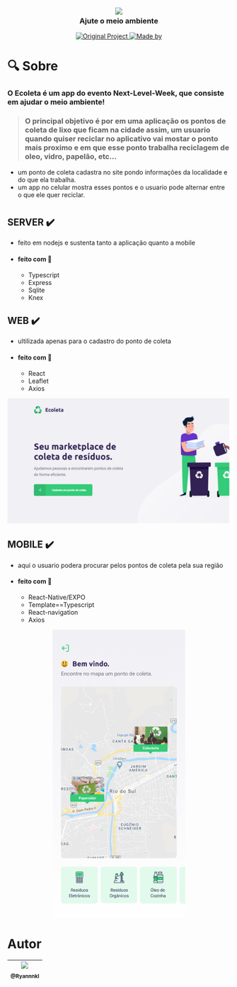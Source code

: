 <h3 align="center">
  <img src="https://img.icons8.com/color/200/000000/recycle-sign.png"/>
  <br/>
  <b>Ajute o meio ambiente</b>
</h3>

<p align="center">
  <a href="https://rocketseat.com.br">
    <img alt="Original Project" src="https://img.shields.io/badge/Original%20Project-Rocketseat-%237519C1">
  </a>
  <a href="http://github.com/Ryannnkl">
  <img alt="Made by" src="https://img.shields.io/badge/Made%20by-Ryann-blue">
  </a>

</p>

# :mag: Sobre

### O Ecoleta é um app do evento Next-Level-Week, que consiste em ajudar o meio ambiente!

> ### O principal objetivo é por em uma aplicação os pontos de coleta de lixo que ficam na cidade assim, um usuario quando quiser reciclar no aplicativo vai mostar o ponto mais proximo e em que esse ponto trabalha reciclagem de oleo, vidro, papelão, etc...

- um ponto de coleta cadastra no site pondo informações da localidade e do que ela trabalha.
- um app no celular mostra esses pontos e o usuario pode alternar entre o que ele quer reciclar.

#

## SERVER :heavy_check_mark:

- feito em nodejs e sustenta tanto a aplicação quanto a mobile
- #### feito com :wrench:
  - Typescript
  - Express
  - Sqlite
  - Knex

## WEB :heavy_check_mark:

- ultilizada apenas para o cadastro do ponto de coleta
- #### feito com :wrench:
  - React
  - Leaflet
  - Axios

<p align="center">
  <img alt="mobile app" src="./screenshots/web.png" width="1000">
</p>

## MOBILE :heavy_check_mark:

- aqui o usuario podera procurar pelos pontos de coleta pela sua região
- #### feito com :wrench:

  - React-Native/EXPO
  - Template==Typescript
  - React-navigation
  - Axios

<p align="center">
  <img alt="mobile app" src="./screenshots/home-mobile.png" width="300">
</p>

# Autor

| [<img src="https://avatars1.githubusercontent.com/u/48577990?v=4" width=115><br><sub>@Ryannnkl</sub>](https://github.com/Ryannnkl) |
| :--------------------------------------------------------------------------------------------------------------------------------: |

